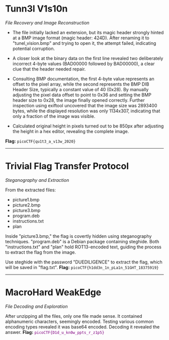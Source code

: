 # **Tunn3l V1s10n**
_File Recovery and Image Reconstruction_

- The file initially lacked an extension, but its magic header strongly hinted at a BMP image format (magic header: 424D). After renaming it to "tunel_vision.bmp" and trying to open it, the attempt failed, indicating potential corruption.

- A closer look at the binary data on the first line revealed two deliberately incorrect 4-byte values (BAD00000 followed by BAD00000), a clear clue that the header needed repair.

- Consulting BMP documentation, the first 4-byte value represents an offset to the pixel array, while the second represents the BMP DIB Header Size, typically a constant value of 40 (0x28). By manually adjusting the pixel data offset to point to 0x36 and setting the BMP header size to 0x28, the image finally opened correctly. Further inspection using exiftool uncovered that the image size was 2893400 bytes, while the displayed resolution was only 1134x307, indicating that only a fraction of the image was visible.

- Calculated original height in pixels turned out to be 850px after adjusting the height in a hex editor, revealing the complete image.

**Flag:** `picoCTF{qu1t3_a_v13w_2020}`

---

# **Trivial Flag Transfer Protocol**
_Steganography and Extraction_

From the extracted files:
- picture1.bmp
- picture2.bmp
- picture3.bmp
- program.deb
- instructions.txt
- plan

Inside "picture3.bmp," the flag is covertly hidden using steganography techniques. "program.deb" is a Debian package containing steghide. Both "instructions.txt" and "plan" hold ROT13-encoded text, guiding the process to extract the flag from the image.

Use steghide with the password "DUEDILIGENCE" to extract the flag, which will be saved in "flag.txt".
**Flag:** `picoCTF{h1dd3n_1n_pLa1n_51GHT_18375919}`

---

# **MacroHard WeakEdge**
_File Decoding and Exploration_

After unzipping all the files, only one file made sense. It contained alphanumeric characters, seemingly encoded. Testing various common encoding types revealed it was base64 encoded. Decoding it revealed the answer.
**Flag:** <font color="purple">`picoCTF{D1d_u_kn0w_ppts_r_z1p5}`</font>
